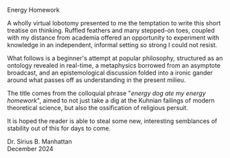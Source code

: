 Energy Homework

A wholly virtual lobotomy presented to me the temptation to write this short treatise on thinking. Ruffled feathers and many stepped-on toes, coupled with my distance from academia offered an opportunity to experiment with knowledge in an independent, informal setting so strong I could not resist. 


What follows is a beginner's attempt at popular philosophy, structured as an ontology revealed in real-time, a metaphysics borrowed from an asymptote broadcast, and an epistemological discussion folded into a ironic gander around what passes off as understanding in the present milieu.


The title comes from the colloquial phrase "_energy dog ate my energy homework_", aimed to not just take a dig at the Kuhnian failings of modern theoretical science, but also the ossification of religious persuit.


It is hoped the reader is able to steal some new, interesting semblances of stability out of this for days to come.

Dr. Sirius B. Manhattan\
December 2024

